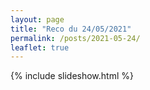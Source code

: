 ```yaml
---
layout: page
title: "Reco du 24/05/2021"
permalink: /posts/2021-05-24/
leaflet: true
---
```

{% include slideshow.html %}